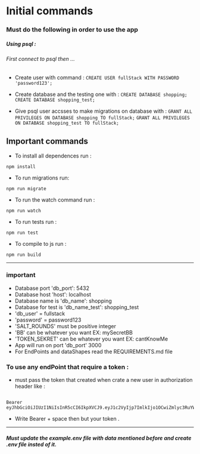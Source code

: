 # Initial commands

### Must do the following in order to use the app 

##### Using psql : 

###### First connect to psql then ...

- Create user with command : 
``` CREATE USER fullStack WITH PASSWORD 'password123'; ```

- Create database and the testing one with : 
``` CREATE DATABASE shopping; ``` 
``` CREATE DATABASE shopping_test; ``` 


- Give psql user accsses to make migrations on database with : 
``` GRANT ALL PRIVILEGES ON DATABASE shopping TO fullStack; ```
``` GRANT ALL PRIVILEGES ON DATABASE shopping_test TO fullStack; ```




## Important commands

- To install all dependences run :

``` npm install ```


- To run migrations run:

``` npm run migrate ```


- To run the watch command run :

``` npm run watch ```


- To run tests run :

``` npm run test ```


- To compile to js run :

``` npm run build ```


---------------------------------------------

### important 

- Database port 'db_port': 5432
- Database host 'host': localhost
- Database name is 'db_name': shopping
- Database for test is 'db_name_test': shopping_test
- 'db_user' = fullstack
- 'password' = password123
- 'SALT_ROUNDS' must be positive integer 
- 'BB' can be whatever you want EX: mySecretBB
- 'TOKEN_SEKRET' can be whatever you want EX: cantKnowMe
- App will run on port 'db_port' 3000
- For EndPoints and dataShapes read the REQUIREMENTS.md file


### To use any endPoint that require a token :
- must pass the token that created when crate a new user in authorization header like :

```

Bearer eyJhbGciOiJIUzI1NiIsInR5cCI6IkpXVCJ9.eyJ1c2VyIjp7ImlkIjo1OCwiZmlyc3RuYW1lIjoibXJCIiwibGFzdG5hbWUiOiJhd3NvbWVlIiwicGFzc3dvcmQiOiIkMmIkMTAkQm9MZi5hcVJKVDNKNS5HOVRmQ3ZLdVJ3dG9KaVM0NVN0LzIuSk9JWGFIaFFyYTQuSS5ZNHkifSwiaWF0IjoxNjQxNzc1OTg5fQ.khdCXEznepIcAG0TXpJc_vfh7x9XQgwuFUKTp7u0cB4

```

- Write Bearer + space then but your token .

---------------------------------------------


##### Must update the example.env file with data mentioned before and create .env file insted of it.

